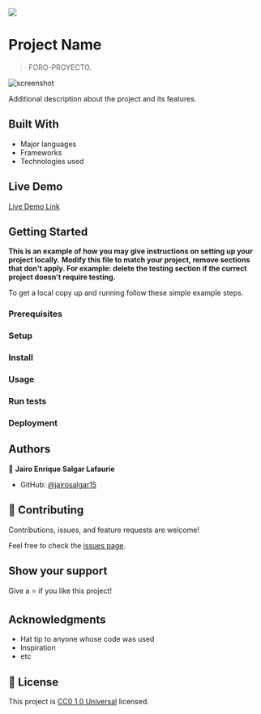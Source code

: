 ![](https://img.shields.io/badge/Uneweb-blue)

# Project Name

> FORO-PROYECTO.

![screenshot](vista.png)

Additional description about the project and its features.

## Built With

- Major languages
- Frameworks
- Technologies used

## Live Demo

[Live Demo Link](https://foro-miguel.000webhostapp.com/)


## Getting Started

**This is an example of how you may give instructions on setting up your project locally.**
**Modify this file to match your project, remove sections that don't apply. For example: delete the testing section if the currect project doesn't require testing.**


To get a local copy up and running follow these simple example steps.

### Prerequisites

### Setup

### Install

### Usage

### Run tests

### Deployment



## Authors

👤 **Jairo Enrique Salgar Lafaurie**

- GitHub: [@jairosalgar15](https://github.com/22miuel)


## 🤝 Contributing

Contributions, issues, and feature requests are welcome!

Feel free to check the [issues page](issues/).

## Show your support

Give a ⭐️ if you like this project!

## Acknowledgments

- Hat tip to anyone whose code was used
- Inspiration
- etc

## 📝 License

This project is [CC0 1.0 Universal](LICENSE) licensed.